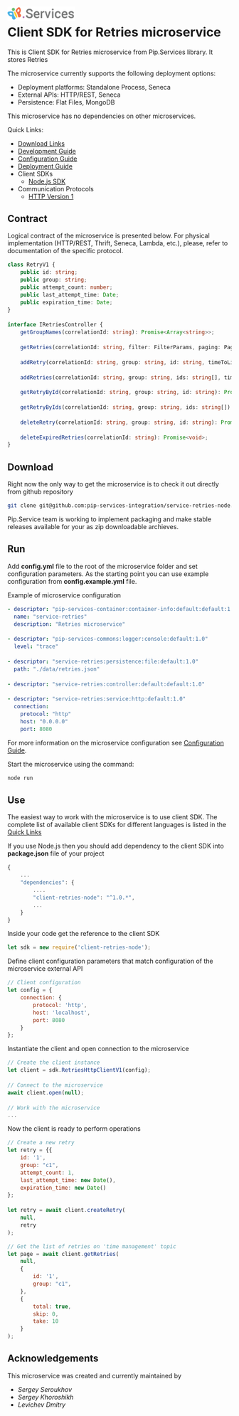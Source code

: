 # <img src="https://github.com/pip-services/pip-services/raw/master/design/Logo.png" alt="Pip.Services Logo" style="max-width:30%"> <br/> Client SDK for Retries microservice

This is Client SDK for Retries microservice from Pip.Services library. 
It stores Retries

The microservice currently supports the following deployment options:
* Deployment platforms: Standalone Process, Seneca
* External APIs: HTTP/REST, Seneca
* Persistence: Flat Files, MongoDB

This microservice has no dependencies on other microservices.

<a name="links"></a> Quick Links:

* [Download Links](doc/Downloads.md)
* [Development Guide](doc/Development.md)
* [Configuration Guide](doc/Configuration.md)
* [Deployment Guide](doc/Deployment.md)
* Client SDKs
  - [Node.js SDK](https://github.com/pip-services-integration2/client-retries-node)
* Communication Protocols
  - [HTTP Version 1](doc/HttpProtocolV1.md)

## Contract

Logical contract of the microservice is presented below. For physical implementation (HTTP/REST, Thrift, Seneca, Lambda, etc.),
please, refer to documentation of the specific protocol.

```typescript
class RetryV1 {
    public id: string;
    public group: string;
    public attempt_count: number;
    public last_attempt_time: Date;
    public expiration_time: Date;
}

interface IRetriesController {
    getGroupNames(correlationId: string): Promise<Array<string>>;

    getRetries(correlationId: string, filter: FilterParams, paging: PagingParams): Promise<DataPage<RetryV1>>;

    addRetry(correlationId: string, group: string, id: string, timeToLive: number): Promise<RetryV1>;

    addRetries(correlationId: string, group: string, ids: string[], timeToLive: number): Promise<RetryV1[]>;

    getRetryById(correlationId: string, group: string, id: string): Promise<RetryV1>;

    getRetryByIds(correlationId: string, group: string, ids: string[]): Promise<RetryV1[]>;

    deleteRetry(correlationId: string, group: string, id: string): Promise<void>;

    deleteExpiredRetries(correlationId: string): Promise<void>;
}
```

## Download

Right now the only way to get the microservice is to check it out directly from github repository
```bash
git clone git@github.com:pip-services-integration/service-retries-node.git
```

Pip.Service team is working to implement packaging and make stable releases available for your 
as zip downloadable archieves.

## Run

Add **config.yml** file to the root of the microservice folder and set configuration parameters.
As the starting point you can use example configuration from **config.example.yml** file. 

Example of microservice configuration
```yaml
- descriptor: "pip-services-container:container-info:default:default:1.0"
  name: "service-retries"
  description: "Retries microservice"

- descriptor: "pip-services-commons:logger:console:default:1.0"
  level: "trace"

- descriptor: "service-retries:persistence:file:default:1.0"
  path: "./data/retries.json"

- descriptor: "service-retries:controller:default:default:1.0"

- descriptor: "service-retries:service:http:default:1.0"
  connection:
    protocol: "http"
    host: "0.0.0.0"
    port: 8080
```
 
For more information on the microservice configuration see [Configuration Guide](Configuration.md).

Start the microservice using the command:
```bash
node run
```

## Use

The easiest way to work with the microservice is to use client SDK. 
The complete list of available client SDKs for different languages is listed in the [Quick Links](#links)

If you use Node.js then you should add dependency to the client SDK into **package.json** file of your project
```javascript
{
    ...
    "dependencies": {
        ....
        "client-retries-node": "^1.0.*",
        ...
    }
}
```

Inside your code get the reference to the client SDK
```javascript
let sdk = new require('client-retries-node');
```

Define client configuration parameters that match configuration of the microservice external API
```javascript
// Client configuration
let config = {
    connection: {
        protocol: 'http',
        host: 'localhost', 
        port: 8080
    }
};
```

Instantiate the client and open connection to the microservice
```javascript
// Create the client instance
let client = sdk.RetriesHttpClientV1(config);

// Connect to the microservice
await client.open(null);

// Work with the microservice
...
```

Now the client is ready to perform operations
```javascript
// Create a new retry
let retry = {{
    id: '1',
    group: "c1",
    attempt_count: 1,
    last_attempt_time: new Date(),
    expiration_time: new Date()        
};

let retry = await client.createRetry(
    null,
    retry
);
```

```javascript
// Get the list of retries on 'time management' topic
let page = await client.getRetries(
    null,
    {
        id: '1',
        group: "c1",
    },
    {
        total: true,
        skip: 0,
        take: 10
    }
);
```    

## Acknowledgements
This microservice was created and currently maintained by 
- *Sergey Seroukhov* 
- *Sergey Khoroshikh*
- *Levichev Dmitry*
